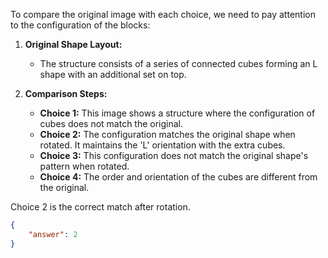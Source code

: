 To compare the original image with each choice, we need to pay attention to the configuration of the blocks:

1. **Original Shape Layout:**
   - The structure consists of a series of connected cubes forming an L shape with an additional set on top.

2. **Comparison Steps:**
   - **Choice 1:** This image shows a structure where the configuration of cubes does not match the original.
   - **Choice 2:** The configuration matches the original shape when rotated. It maintains the 'L' orientation with the extra cubes.
   - **Choice 3:** This configuration does not match the original shape's pattern when rotated.
   - **Choice 4:** The order and orientation of the cubes are different from the original.

Choice 2 is the correct match after rotation.

```json
{
    "answer": 2
}
```